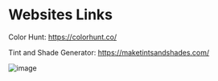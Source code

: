 # Websites Links
  Color Hunt: https://colorhunt.co/ 
  
  Tint and Shade Generator: https://maketintsandshades.com/

![image](https://github.com/user-attachments/assets/4197ba68-6950-426d-b95f-9a09e693678b)
